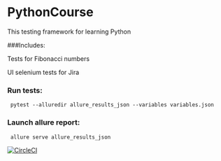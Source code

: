 # PythonCourse

This testing framework for learning Python

###Includes:

Tests for Fibonacci numbers

UI selenium tests for Jira


### Run tests:

` pytest --alluredir allure_results_json --variables variables.json`

### Launch allure report:

` allure serve allure_results_json`

[![CircleCI](https://circleci.com/gh/ysmirnova/PythonCourse/tree/master.svg?style=svg)](https://circleci.com/gh/ysmirnova/PythonCourse/tree/master)